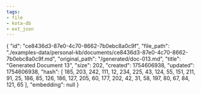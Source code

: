 ```yaml
---
tags:
- file
- kota-db
- ext_json
---
```

{
  "id": "ce8436d3-87e0-4c70-8662-7b0ebc8a0c9f",
  "file_path": "./examples-data/personal-kb/documents/ce8436d3-87e0-4c70-8662-7b0ebc8a0c9f.md",
  "original_path": "/generated/doc-013.md",
  "title": "Generated Document 13",
  "size": 202,
  "created": 1754606938,
  "updated": 1754606938,
  "hash": [
    185,
    203,
    242,
    111,
    12,
    234,
    225,
    43,
    124,
    55,
    151,
    211,
    91,
    25,
    186,
    85,
    126,
    186,
    127,
    205,
    60,
    177,
    202,
    42,
    31,
    58,
    197,
    80,
    67,
    84,
    121,
    65
  ],
  "embedding": null
}
